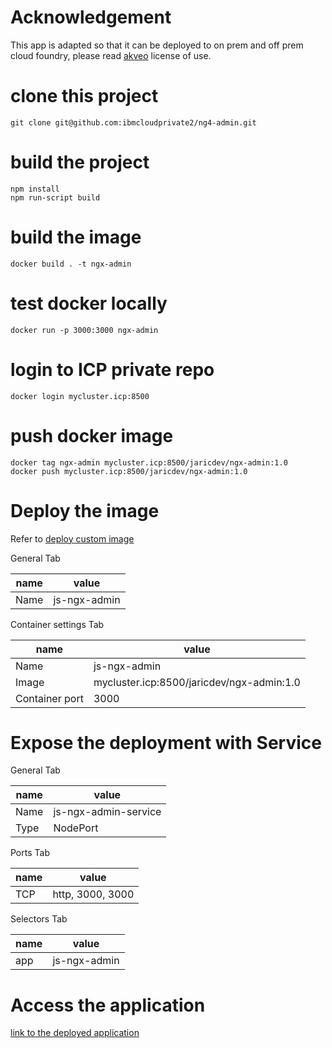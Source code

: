 # Acknowledgement
This app is adapted so that it can be deployed to on prem and off prem cloud foundry, please read [akveo](about-akveo.md) license of use.

# clone this project
```
git clone git@github.com:ibmcloudprivate2/ng4-admin.git
```

# build the project
```
npm install
npm run-script build
```

# build the image
```
docker build . -t ngx-admin
```

# test docker locally
```
docker run -p 3000:3000 ngx-admin
```

# login to ICP private repo
```
docker login mycluster.icp:8500
```

# push docker image
```
docker tag ngx-admin mycluster.icp:8500/jaricdev/ngx-admin:1.0
docker push mycluster.icp:8500/jaricdev/ngx-admin:1.0
```

# Deploy the image
Refer to [deploy custom image](https://github.ibm.com/icp-ap/Learning/blob/master/demo-with-ipad.md#demo-2-custom-docker-image)

General Tab

name | value
-----| -----
Name | js-ngx-admin

Container settings Tab

name | value
-----| -----
Name | js-ngx-admin
Image | mycluster.icp:8500/jaricdev/ngx-admin:1.0
Container port | 3000

# Expose the deployment with Service

General Tab

name | value
-----| -----
Name | js-ngx-admin-service
Type | NodePort

Ports Tab

name | value
-----| -----
TCP | http, 3000, 3000

Selectors Tab

name | value
-----| -----
app | js-ngx-admin

# Access the application
[link to the deployed application](http://192.168.64.221:30450/#/pages/dashboard)
